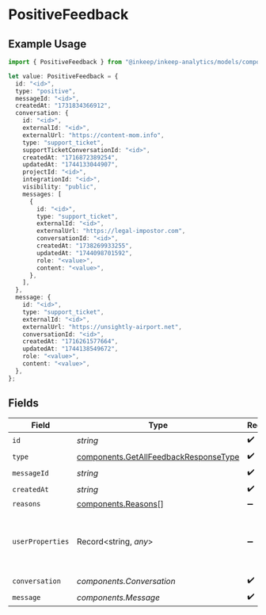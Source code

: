 # PositiveFeedback

## Example Usage

```typescript
import { PositiveFeedback } from "@inkeep/inkeep-analytics/models/components";

let value: PositiveFeedback = {
  id: "<id>",
  type: "positive",
  messageId: "<id>",
  createdAt: "1731834366912",
  conversation: {
    id: "<id>",
    externalId: "<id>",
    externalUrl: "https://content-mom.info",
    type: "support_ticket",
    supportTicketConversationId: "<id>",
    createdAt: "1716872389254",
    updatedAt: "1744133044907",
    projectId: "<id>",
    integrationId: "<id>",
    visibility: "public",
    messages: [
      {
        id: "<id>",
        type: "support_ticket",
        externalId: "<id>",
        externalUrl: "https://legal-impostor.com",
        conversationId: "<id>",
        createdAt: "1738269933255",
        updatedAt: "1744098701592",
        role: "<value>",
        content: "<value>",
      },
    ],
  },
  message: {
    id: "<id>",
    type: "support_ticket",
    externalId: "<id>",
    externalUrl: "https://unsightly-airport.net",
    conversationId: "<id>",
    createdAt: "1716261577664",
    updatedAt: "1744138549672",
    role: "<value>",
    content: "<value>",
  },
};
```

## Fields

| Field                                                                                          | Type                                                                                           | Required                                                                                       | Description                                                                                    |
| ---------------------------------------------------------------------------------------------- | ---------------------------------------------------------------------------------------------- | ---------------------------------------------------------------------------------------------- | ---------------------------------------------------------------------------------------------- |
| `id`                                                                                           | *string*                                                                                       | :heavy_check_mark:                                                                             | N/A                                                                                            |
| `type`                                                                                         | [components.GetAllFeedbackResponseType](../../models/components/getallfeedbackresponsetype.md) | :heavy_check_mark:                                                                             | N/A                                                                                            |
| `messageId`                                                                                    | *string*                                                                                       | :heavy_check_mark:                                                                             | N/A                                                                                            |
| `createdAt`                                                                                    | *string*                                                                                       | :heavy_check_mark:                                                                             | N/A                                                                                            |
| `reasons`                                                                                      | [components.Reasons](../../models/components/reasons.md)[]                                     | :heavy_minus_sign:                                                                             | N/A                                                                                            |
| `userProperties`                                                                               | Record<string, *any*>                                                                          | :heavy_minus_sign:                                                                             | A customizable collection of custom properties or attributes.                                  |
| `conversation`                                                                                 | *components.Conversation*                                                                      | :heavy_check_mark:                                                                             | N/A                                                                                            |
| `message`                                                                                      | *components.Message*                                                                           | :heavy_check_mark:                                                                             | N/A                                                                                            |